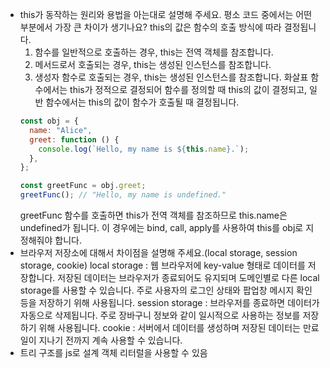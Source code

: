- this가 동작하는 원리와 용법을 아는대로 설명해 주세요. 평소 코드 중에서는 어떤 부분에서 가장 큰 차이가 생기나요?
  this의 값은 함수의 호출 방식에 따라 결정됩니다.
  1. 함수를 일반적으로 호출하는 경우, this는 전역 객체를 참조합니다.
  2. 메서드로서 호출되는 경우, this는 생성된 인스턴스를 참조합니다.
  3. 생성자 함수로 호출되는 경우, this는 생성된 인스턴스를 참조합니다.
  화살표 함수에서는 this가 정적으로 결정되어 함수를 정의할 때 this의 값이 결정되고, 일반 함수에서는 this의 값이 함수가 호출될 때 결정됩니다.
  ```jsx
  const obj = {
    name: "Alice",
    greet: function () {
      console.log(`Hello, my name is ${this.name}.`);
    },
  };

  const greetFunc = obj.greet;
  greetFunc(); // "Hello, my name is undefined."
  ```
  greetFunc 함수를 호출하면 this가 전역 객체를 참조하므로 this.name은 undefined가 됩니다. 이 경우에는 bind, call, apply를 사용하여 this를 obj로 지정해줘야 합니다.
- 브라우저 저장소에 대해서 차이점을 설명해 주세요.(local storage, session storage, cookie)
  local storage : 웹 브라우저에 key-value 형태로 데이터를 저장합니다. 저장된 데이터는 브라우저가 종료되어도 유지되며 도메인별로 다른 local storage를 사용할 수 있습니다. 주로 사용자의 로그인 상태와 팝업창 메시지 확인 등을 저장하기 위해 사용됩니다.
  session storage : 브라우저를 종료하면 데이터가 자동으로 삭제됩니다. 주로 장바구니 정보와 같이 일시적으로 사용하는 정보를 저장하기 위해 사용됩니다.
  cookie : 서버에서 데이터를 생성하며 저장된 데이터는 만료일이 지나기 전까지 계속 사용할 수 있습니다.
- 트리 구조를 js로 설계
  객체 리터럴을 사용할 수 있음
